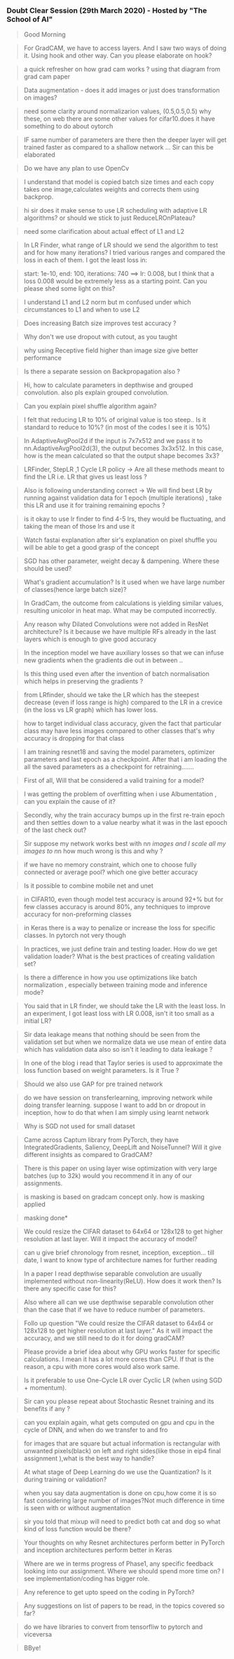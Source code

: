 ### Doubt Clear Session (29th March 2020) - Hosted by "The School of AI"

> Good Morning


> For GradCAM, we have to access layers. And I saw two ways of doing it. Using hook and other way. Can you please elaborate on hook?


> a quick refresher on how grad cam works ? using that diagram from grad cam paper


> Data augmentation - does it add images or just does transformation on images?


> need some clarity around normalizarion values, (0.5,0.5,0.5) why these, on web there are some other values for cifar10.does it have something to do about oytorch


> IF same number of parameters are there then the deeper layer will get trained faster as compared to a shallow network ... Sir can this be elaborated


> Do we have any plan to use OpenCv


> I understand that model is copied batch size times and each copy takes one image,calculates weights and corrects them using backprop.


> hi sir does it make sense to use LR scheduling with adaptive LR algorithms? or should we stick to just ReduceLROnPlateau?


> need some clarification about actual effect of L1 and L2


> In LR Finder, what range of LR should we send the algorithm to test and for how many iterations? I tried various ranges and compared the loss in each of them. I got the least loss in:


> start: 1e-10, end: 100, iterations: 740 ==> lr: 0.008, but I think that a loss 0.008 would be extremely less as a starting point. Can you please shed some light on this?


> I understand L1 and L2 norm but m confused under which circumstances to L1 and when to use L2


> Does increasing Batch size improves test accuracy ?


> Why don't we use dropout with cutout, as you taught


> why using Receptive field higher than image size give better performance


> Is there a separate session on Backpropagation also ?


> Hi, how to calculate parameters in depthwise and grouped convolution. also pls explain grouped convolution.


> Can you explain pixel shuffle algorithm again?


> I felt that reducing LR to 10% of original value is too steep.. Is it standard to reduce to 10%? (in most of the codes I see it is 10%)


> In AdaptiveAvgPool2d if the input is 7x7x512 and we pass it to nn.AdaptiveAvgPool2d(3), the output becomes 3x3x512. In this case, how is the mean calculated so that the output shape becomes 3x3?


> LRFinder, StepLR ,1 Cycle LR policy -> Are all these methods meant to find the LR i.e. LR that gives us least loss ?


> Also is following understanding correct -> We will find best LR by running against validation data for 1 epoch (multiple iterations) , take this LR and use it for training remaining epochs ?


> is it okay to use lr finder to find 4-5 lrs, they would be fluctuating, and taking the mean of those lrs and use it


> Watch fastai explanation after sir's explanation on pixel shuffle you will be able to get a good grasp of the concept


> SGD has other parameter, weight decay & dampening. Where these should be used?


> What's gradient accumulation? Is it used when we have large number of classes(hence large batch size)?


> In GradCam, the outcome from calculations is yielding similar values, resulting unicolor in heat map. What may be computed incorrectly.


> Any reason why Dilated Convolutions were not added in ResNet architecture? Is it because we have multiple RFs already in the last layers which is enough to give good accuracy


> In the inception model we have auxiliary losses so that we can infuse new gradients when the gradients die out in between ..


> Is this thing used even after the invention of batch normalisation which helps in preserving the gradients ?


> from LRfinder, should we take the LR which has the steepest decrease (even if loss range is high) compared to the LR in a crevice (in the loss vs LR graph) which has lower loss.


> how to target individual class accuracy, given the fact that particular class may have less images compared to other classes that's why accuracy is dropping for that class


> I am training resnet18 and saving the model parameters, optimizer parameters and last epoch as a checkpoint. After that i am loading the all the saved parameters as a checkpoint for retraining.......


> First of all, Will that be considered a valid training for a model?


> I was getting the problem of overfitting when i use Albumentation , can you explain the cause of it?


> Secondly, why the train accuracy bumps up in the first re-train epoch and then settles down to a value nearby what it was in the last epooch of the last check out?


> Sir suppose my network works best with n*n images and I scale all my images to n*n how much wrong is this and why ?


> if we have no memory constraint, which one to choose fully connected or average pool? which one give better accuracy


> Is it possible to combine mobile net and unet


> in CIFAR10, even though model test accuracy is around 92+% but for few classes accuracy is around 80%, any techniques to improve accuracy for non-preforming classes


> in Keras there is a way to penalize or increase the loss for specific classes. In pytorch not very though


> In practices, we just define train and testing loader. How do we get validation loader? What is the best practices of creating validation set?


> Is there a difference in how you use optimizations like batch normalization , especially between training mode and inference mode?


> You said that in LR finder, we should take the LR with the least loss. In an experiment, I got least loss with LR 0.008, isn't it too small as a initial LR?


> Sir data leakage means that nothing should be seen from the validation set but when we normalize data we use mean of entire data which has validation data also so isn't it leading to data leakage ?


> In one of the blog i read that Taylor series is used to approximate the loss function based on weight parameters. Is it True ?


> Should we also use GAP for pre trained network


> do we have session on transferlearning, improving network while doing transfer learning. suppose I want to add bn or dropout in inception, how to do that when I am simply using learnt network


> Why is SGD not used for small dataset


> Came across Captum library from PyTorch, they have IntegratedGradients, Saliency, DeepLift and NoiseTunnel? Will it give different insights as compared to GradCAM?


> There is this paper on using layer wise optimization with very large batches (up to 32k) would you recommend it in any of our assignments.


> is masking is based on gradcam concept only. how is masking applied


> masking done*


> We could resize the CIFAR dataset to 64x64 or 128x128 to get higher resolution at last layer. Will it impact the accuracy of model?


> can u give brief chronology from resnet, inception, exception... till date, I want to know type of architecture names for further reading


> In a paper I read depthwise separable convolution are usually implemented without non-linearity(ReLU). How does it work then? Is there any specific case for this?


> Also where all can we use depthwise separable convolution other than the case that if we have to reduce number of parameters.


> Follo up question "We could resize the CIFAR dataset to 64x64 or 128x128 to get higher resolution at last layer." As it will impact the accuracy, and we still need to do it for doing gradCAM?


> Please provide a brief idea about why GPU works faster for specific calculations. I mean it has a lot more cores than CPU. If that is the reason, a cpu with more cores would also work same.


> Is it preferable to use One-Cycle LR over Cyclic LR (when using SGD + momentum).


> Sir can you please repeat about Stochastic Resnet training and its benefits if any ?


> can you explain again, what gets computed on gpu and cpu in the cycle of DNN, and when do we transfer to and fro


> for images that are square but actual information is rectangular with unwanted pixels(black) on left and right sides(like those in eip4 final assignment ),what is the best way to handle?


> At what stage of Deep Learning do we use the Quantization? Is it during training or validation?


> when you say data augmentation is done on cpu,how come it is so fast considering large number of images?Not much difference in time is seen with or without augmentation


> sir you told that mixup will need to predict both cat and dog so what kind of loss function would be there?


> Your thoughts on why Resnet architectures perform better in PyTorch and inception architectures perform better in Keras


> Where are we in terms progress of Phase1, any specific feedback looking into our assignment. Where we should spend more time on? I see implementation/coding has bigger role.


> Any reference to get upto speed on the coding in PyTorch?


> Any suggestions on list of papers to be read, in the topics covered so far?


> do we have libraries to convert from tensorfliw to pytorch and viceversa


> BBye!
